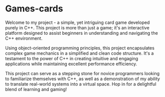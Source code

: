 # Games-cards
Welcome to my project - a simple, yet intriguing card game developed purely in C++. This project is more than just a game; it's an interactive platform designed to assist beginners in understanding and navigating the C++ environment.

Using object-oriented programming principles, this project encapsulates complex game mechanics in a simplified and clean code structure. It's a testament to the power of C++ in creating intuitive and engaging applications while maintaining excellent performance efficiency.

This project can serve as a stepping stone for novice programmers looking to familiarize themselves with C++, as well as a demonstration of my ability to translate real-world systems into a virtual space. Hop in for a delightful blend of learning and gaming!
